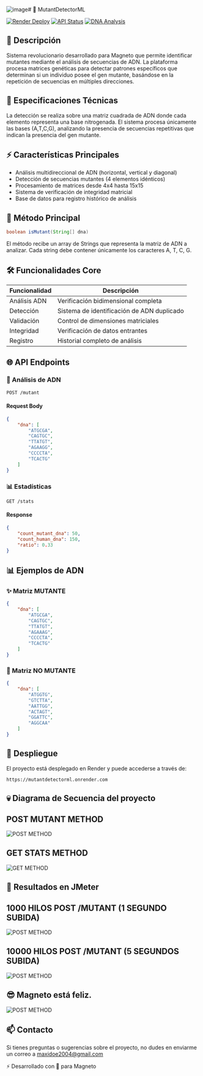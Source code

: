 ![image](https://github.com/user-attachments/assets/0625c976-498f-4524-ba6b-9a5fa26747f2)# 🧬 MutantDetectorML

[![Render Deploy](https://img.shields.io/badge/Render-Deploy-green)](https://mutantdetectorml.onrender.com)
[![API Status](https://img.shields.io/badge/API-Active-brightgreen)](https://mutantdetectorml.onrender.com/stats)
[![DNA Analysis](https://img.shields.io/badge/DNA-Analysis-blue)](https://mutantdetectorml.onrender.com/mutant)

## 🎯 Descripción

Sistema revolucionario desarrollado para Magneto que permite identificar mutantes mediante el análisis de secuencias de ADN. La plataforma procesa matrices genéticas para detectar patrones específicos que determinan si un individuo posee el gen mutante, basándose en la repetición de secuencias en múltiples direcciones.

## 🔬 Especificaciones Técnicas

La detección se realiza sobre una matriz cuadrada de ADN donde cada elemento representa una base nitrogenada. El sistema procesa únicamente las bases (A,T,C,G), analizando la presencia de secuencias repetitivas que indican la presencia del gen mutante.

## ⚡ Características Principales

- Análisis multidireccional de ADN (horizontal, vertical y diagonal)
- Detección de secuencias mutantes (4 elementos idénticos)
- Procesamiento de matrices desde 4x4 hasta 15x15
- Sistema de verificación de integridad matricial
- Base de datos para registro histórico de análisis

## 📝 Método Principal

```java
boolean isMutant(String[] dna)
```

El método recibe un array de Strings que representa la matriz de ADN a analizar. Cada string debe contener únicamente los caracteres A, T, C, G.

## 🛠️ Funcionalidades Core

| Funcionalidad | Descripción |
|---------------|-------------|
| Análisis ADN | Verificación bidimensional completa |
| Detección | Sistema de identificación de ADN duplicado |
| Validación | Control de dimensiones matriciales |
| Integridad | Verificación de datos entrantes |
| Registro | Historial completo de análisis |

## 🌐 API Endpoints

### 🧪 Análisis de ADN

```http
POST /mutant
```

#### Request Body

```json
{
    "dna": [
        "ATGCGA",
        "CAGTGC",
        "TTATGT",
        "AGAAGG",
        "CCCCTA",
        "TCACTG"
    ]
}
```

### 📊 Estadísticas

```http
GET /stats
```

#### Response

```json
{
    "count_mutant_dna": 50,
    "count_human_dna": 150,
    "ratio": 0.33
}
```

## 📊 Ejemplos de ADN

### ✨ Matriz MUTANTE

```json
{
    "dna": [
        "ATGCGA",
        "CAGTGC",
        "TTATGT",
        "AGAAAG",
        "CCCCTA",
        "TCACTG"
    ]
}
```

### 👤 Matriz NO MUTANTE

```json
{
    "dna": [
        "ATGGTG",
        "GTCTTA",
        "AATTGG",
        "ACTAGT",
        "GGATTC",
        "AGGCAA"
    ]
}
```

## 🚀 Despliegue

El proyecto está desplegado en Render y puede accederse a través de:

```
https://mutantdetectorml.onrender.com
```

## 💀​ Diagrama de Secuencia del proyecto
## POST MUTANT METHOD
![POST METHOD](https://i.imgur.com/UIfUUum.jpeg)
## GET STATS METHOD
![GET METHOD](https://i.imgur.com/8Ea5fp5.jpeg)

## 👀​ Resultados en JMeter
## 1000 HILOS POST /MUTANT (1 SEGUNDO SUBIDA)
![POST METHOD](https://i.imgur.com/kFrD1Eb.png)
## 10000 HILOS POST /MUTANT (5 SEGUNDOS SUBIDA)
![POST METHOD](https://i.imgur.com/iLTr6TY.png)

## 😎​ Magneto está feliz.
![POST METHOD](https://i.imgur.com/xUjRxa1.jpeg)

## 📫 Contacto

Si tienes preguntas o sugerencias sobre el proyecto, no dudes en enviarme un correo a maxidoe2004@gmail.com

⚡️ Desarrollado con 💙 para Magneto
